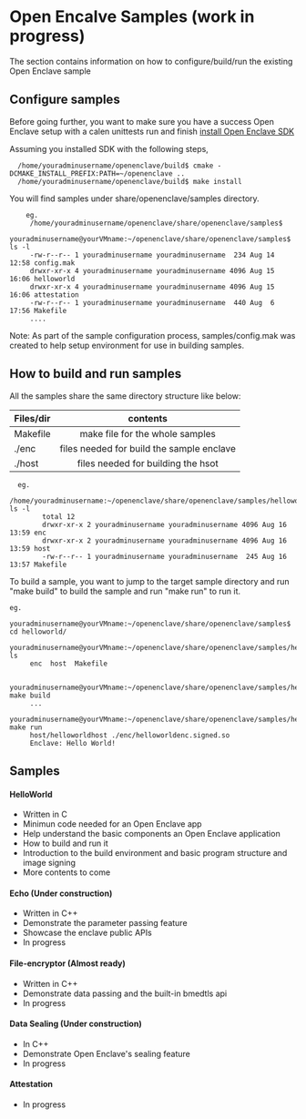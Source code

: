 # Open Encalve Samples (work in progress)

The section contains information on how to configure/build/run the existing Open Enclave sample

## Configure samples

Before going further, you want to make sure you have a success Open Enclave setup with a calen unittests run and finish [install Open Enclave SDK](InstallInfo.md)

   Assuming you installed SDK with the following steps, 

      /home/youradminusername/openenclave/build$ cmake -DCMAKE_INSTALL_PREFIX:PATH=~/openenclave ..
      /home/youradminusername/openenclave/build$ make install

   You will find samples under share/openenclave/samples directory.

        eg.
         /home/youradminusername/openenclave/share/openenclave/samples$
         youradminusername@yourVMname:~/openenclave/share/openenclave/samples$ ls -l
         -rw-r--r-- 1 youradminusername youradminusername  234 Aug 14 12:58 config.mak
         drwxr-xr-x 4 youradminusername youradminusername 4096 Aug 15 16:06 helloworld
         drwxr-xr-x 4 youradminusername youradminusername 4096 Aug 15 16:06 attestation
         -rw-r--r-- 1 youradminusername youradminusername  440 Aug  6 17:56 Makefile
         ....

 Note: As part of the sample configuration process, samples/config.mak was created to help setup environment for use
 in building samples.
 
 
 ## How to build and run samples
 
   All the samples share the same directory structure like below:
   
   | Files/dir    |  contents                                |
   |:-------------|:----------------------------------------:|
   | Makefile     | make file for the whole samples          |
   | ./enc        | files needed for build the sample enclave|
   | ./host       | files needed for building the hsot       |

      eg.   
           /home/youradminusername:~/openenclave/share/openenclave/samples/helloworld$ ls -l
            total 12
            drwxr-xr-x 2 youradminusername youradminusername 4096 Aug 16 13:59 enc
            drwxr-xr-x 2 youradminusername youradminusername 4096 Aug 16 13:59 host
            -rw-r--r-- 1 youradminusername youradminusername  245 Aug 16 13:57 Makefile

  To build a sample, you want to jump to the target sample directory and run "make build" to build the sample
  and run "make run" to run it.
     
    eg.
         youradminusername@yourVMname:~/openenclave/share/openenclave/samples$ cd helloworld/
         youradminusername@yourVMname:~/openenclave/share/openenclave/samples/helloworld$ ls
         enc  host  Makefile

         youradminusername@yourVMname:~/openenclave/share/openenclave/samples/helloworld$ make build
         ...
         youradminusername@yourVMname:~/openenclave/share/openenclave/samples/helloworld$ make run
         host/helloworldhost ./enc/helloworldenc.signed.so
         Enclave: Hello World!

## Samples

#### HelloWorld

  - Written in C
  - Minimun code needed for an Open Enclave app
  - Help understand the basic components an Open Enclave application
  - How to build and run it
  - Introduction to the build environment and basic program structure and image signing
  - More contents to come
  
#### Echo (Under construction)
 
  - Written in C++
  - Demonstrate the parameter passing feature
  - Showcase the enclave public APIs
  - In progress
  
#### File-encryptor (Almost ready)
 
  - Written in C++
  - Demonstrate data passing and the built-in bmedtls api
  - In progress

####  Data Sealing (Under construction)
  - In C++
  - Demonstrate Open Enclave's sealing feature
  - In progress
  
####  Attestation
  - In progress
  
  
